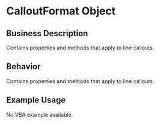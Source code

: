 # CalloutFormat Object

## Business Description
Contains properties and methods that apply to line callouts.

## Behavior
Contains properties and methods that apply to line callouts.

## Example Usage
No VBA example available.